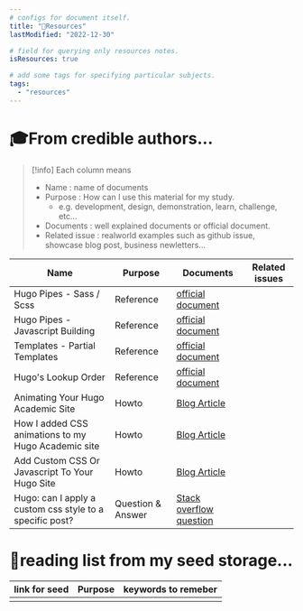 ```yaml
---
# configs for document itself.
title: "🚚Resources"
lastModified: "2022-12-30"

# field for querying only resources notes.
isResources: true

# add some tags for specifying particular subjects.
tags:
  - "resources"
---
```

# 🎓From credible authors...
> [!info] Each column means
> - Name : name of documents
> - Purpose : How can I use this material for my study.
> 	- e.g. development, design, demonstration, learn, challenge, etc...
> - Documents : well explained documents or official document.
> - Related issue : realworld examples such as github issue, showcase blog post, business newletters...

| Name                                                     | Purpose           | Documents                                                                                                                      | Related issues |
| -------------------------------------------------------- | ----------------- | ------------------------------------------------------------------------------------------------------------------------------ | -------------- |
| Hugo Pipes - Sass / Scss                                 | Reference         | [official document](https://gohugo.io/hugo-pipes/scss-sass/)                                                                   |                |
| Hugo Pipes - Javascript Building                         | Reference         | [official document](https://gohugo.io/hugo-pipes/js/)                                                                          |                |
| Templates - Partial Templates                            | Reference         | [official document](https://gohugo.io/templates/partials/)                                                                     |                |
| Hugo's Lookup Order                                      | Reference         | [official document](https://gohugo.io/templates/lookup-order/)                                                                 |                |
| Animating Your Hugo Academic Site                        | Howto             | [Blog Article](https://www.connorrothschild.com/post/animate-hugo-academic)                                                    |                |
| How I added CSS animations to my Hugo Academic site      | Howto             | [Blog Article](https://isabella-b.com/today-i-learned-posts/adding-css-animations/)                                            |                |
| Add Custom CSS Or Javascript To Your Hugo Site           | Howto             | [Blog Article](https://www.banjocode.com/post/hugo/custom-css)                                                                                                                               |                |
| Hugo: can I apply a custom css style to a specific post? | Question & Answer | [Stack overflow question](https://stackoverflow.com/questions/71259337/hugo-can-i-apply-a-custom-css-style-to-a-specific-post) |                |

# 🌱reading list from my seed storage...
| link for seed | Purpose | keywords to remeber |
| ------------- | ------- | ----------------- |
|               |         |                   |
